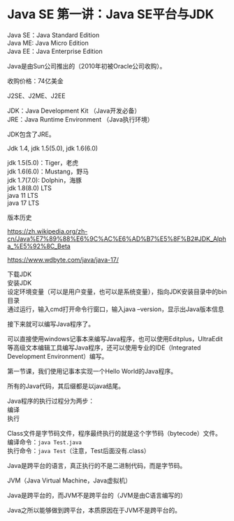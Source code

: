# Java SE 第一讲：Java SE平台与JDK

Java SE：Java Standard Edition       
Java ME: Java Micro Edition    
Java EE：Java Enterprise Edition    

Java是由Sun公司推出的（2010年初被Oracle公司收购）。

收购价格：74亿美金

J2SE、J2ME、J2EE

JDK：Java Development Kit （Java开发必备）            
JRE：Java Runtime Environment （Java执行环境）

JDK包含了JRE。

Jdk 1.4, jdk 1.5(5.0), jdk 1.6(6.0)

jdk 1.5(5.0)：Tiger，老虎        
jdk 1.6(6.0)：Mustang，野马             
jdk 1.7(7.0): Dolphin，海豚            
jdk 1.8(8.0) LTS    
java 11 LTS     
java 17 LTS      

版本历史

https://zh.wikipedia.org/zh-cn/Java%E7%89%88%E6%9C%AC%E6%AD%B7%E5%8F%B2#JDK_Alpha_%E5%92%8C_Beta

https://www.wdbyte.com/java/java-17/

下载JDK      
安装JDK     
设定环境变量（可以是用户变量，也可以是系统变量），指向JDK安装目录中的bin目录        
通过运行，输入cmd打开命令行窗口，输入java –version，显示出Java版本信息

接下来就可以编写Java程序了。

可以直接使用windows记事本来编写Java程序，也可以使用Editplus，UltraEdit等高级文本编辑工具编写Java程序，还可以使用专业的IDE（Integrated Development Environment）编写。

第一节课，我们使用记事本实现一个Hello World的Java程序。

所有的Java代码，其后缀都是以java结尾。

Java程序的执行过程分为两步：        
编译       
执行         

Class文件是字节码文件，程序最终执行的就是这个字节码（bytecode）文件。        
编译命令：`java Test.java`       
执行命令：`java Test`（注意，Test后面没有.class）      

Java是跨平台的语言，真正执行的不是二进制代码，而是字节码。

JVM（Java Virtual Machine，Java虚拟机）

Java是跨平台的，而JVM不是跨平台的（JVM是由C语言编写的）

Java之所以能够做到跨平台，本质原因在于JVM不是跨平台的。


